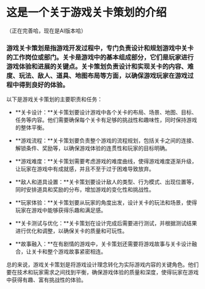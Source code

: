 # 这是一个关于游戏关卡策划的介绍
（正在完善哈，现在是AI版本哈）

###  游戏关卡策划是指游戏开发过程中，专门负责设计和规划游戏中关卡的工作岗位或部门。关卡是游戏中的基本组成部分，它们是玩家进行游戏体验和进展的关键点。关卡策划负责设计和实现关卡的内容、难度、玩法、敌人、道具、地图布局等方面，以确保游戏玩家在游戏过程中得到良好的体验。

以下是游戏关卡策划的主要职责和任务：

+ **关卡设计：**关卡策划要设计游戏中各个关卡的布局、场景、地图、目标、任务等内容。他们需要确保每个关卡有足够的挑战性和趣味性，同时保持游戏的整体平衡。

+ **游戏流程：**关卡策划要负责整个游戏的流程规划，包括关卡之间的连接、解锁条件、奖励等，以确保游戏体验的连贯性和玩家的目标明确。

+ **游戏难度：**关卡策划需要考虑游戏的难度曲线，使得游戏难度逐渐升级，让玩家在游戏中有成就感，并且不至于过于困难导致放弃。

+ **敌人和道具设置：**关卡策划要设计敌人的类型、行为模式、出现位置等，同时安排道具和奖励的分布，增加游戏的变化性和挑战性。

+ **玩家体验：**关卡策划要从玩家的角度出发，设计关卡的玩法和场景，使得玩家在游戏中能够获得乐趣和满足感。

+ **关卡测试与优化：**关卡策划在设计完成后需要进行测试，并根据测试结果进行优化和调整，以确保关卡的质量和可玩性。

+ **故事融入：**在有剧情的游戏中，关卡策划还需要将游戏故事与关卡设计融合，让关卡和整个游戏故事紧密相连。

总的来说，游戏关卡策划是将游戏设计理念转化为实际游戏内容的关键角色。他们要在技术和玩家需求之间找到平衡，确保游戏体验的质量和深度，使得玩家在游戏中获得有趣、富有挑战性的体验。